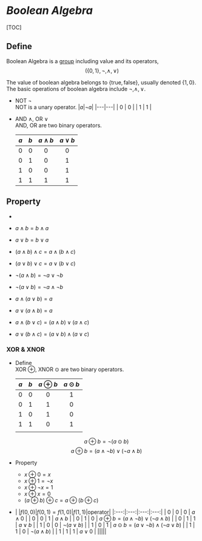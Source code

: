 # $Boolean\ Algebra$

[TOC]

## Define   

Boolean Algebra is a [group](./Group.md) including value and its operators,
$$
(\{0, 1\}, \neg, \wedge, \vee)
$$

The value of boolean algebra belongs to $\{\text{true}, \text{false}\}$, usually denoted $\{1, 0\}$. The basic operations of boolean algebra include $\neg, \wedge, \vee$.

- NOT $\neg$  
  NOT is a unary operator.
  |$a$|$\neg a$|
  |---|---|
  | 0 | 0 |
  | 1 | 1 |

- AND $\wedge$, OR $\vee$  
  AND, OR are two binary operators.  
  
  |$a$|$b$|$a \wedge b$|$a \vee b$|
  |:---:|:---:|:---:|:---:|
  | 0 | 0 | 0 | 0 | 
  | 0 | 1 | 0 | 1 | 
  | 1 | 0 | 0 | 1 | 
  | 1 | 1 | 1 | 1 | 

## Property

- 

  - $a \wedge b = b \wedge a$

  - $a \vee b = b \vee a$

  - $(a \wedge b) \wedge c = a \wedge (b \wedge c)$

  - $(a \vee b) \vee c = a \vee (b \vee c)$

  - $\neg(a \wedge b) = \neg a \vee \neg b$

  - $\neg(a \vee b) = \neg a \wedge \neg b$

  - $a \wedge (a \vee b) = a$

  - $a \vee (a \wedge b) = a$

  - $a \wedge (b \vee c) = (a \wedge b) \vee (a \wedge c)$

  - $a \vee (b \wedge c) = (a \vee b) \wedge (a \vee c)$


### XOR & XNOR

- Define   
  XOR $\oplus$, XNOR $\odot$ are two binary operators.  
  
  |$a$|$b$|$a \oplus b$|$a \odot b$|
  |:---:|:---:|:---:|:---:|
  | 0 | 0 | 0 | 1 | 
  | 0 | 1 | 1 | 0 | 
  | 1 | 0 | 1 | 0 | 
  | 1 | 1 | 0 | 1 | 
  |||
  $$a \oplus b = \neg(a \odot b)$$
  $$a \oplus b = (a \wedge \neg b) \vee (\neg a \wedge b)$$
  
- Property
  - $x \oplus 0 = x$
  - $x \oplus 1 = \neg x$
  - $x \oplus \neg x = 1$
  - $x \oplus x = 0$
  - $(a \oplus b) \oplus c = a \oplus (b \oplus c)$

- |
|$f(0, 0)$|$f(0, 1) = f(1, 0)$|$f(1, 1)$|operator|
|:---:|:---:|:---:|:---:|
| 0 | 0 | 0 | $a \wedge 0$ |
| 0 | 0 | 1 | $a \wedge b$ |
| 0 | 1 | 0 | $a \oplus b = (a \wedge \neg b) \vee (\neg a \wedge b)$ |
| 0 | 1 | 1 | $a \vee b$ |
| 1 | 0 | 0 | $\neg(a \vee b)$ |
| 1 | 0 | 1 | $a \odot b = (a \vee \neg b) \wedge (\neg a \vee b)$ |
| 1 | 1 | 0 | $\neg(a \wedge b)$ |
| 1 | 1 | 1 | $a \vee 0$ |
|||||